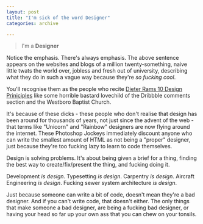```yaml
---
layout: post
title: "I'm sick of the word Designer"
categories: archive

---
```


> I'm a **Designer**

Notice the emphasis. There's always emphasis. The above sentence appears on the websites and blogs of a million twenty-something, naive little twats the world over, jobless and fresh out of university, describing what they do in such a vague way because they're *so fucking cool*.

You'll recognise them as the people who recite [Dieter Rams 10 Design Priniciples](https://readymag.com/u15041256/32/) like some horrible bastard lovechild of the Dribbble comments section and the Westboro Baptist Church.

It's because of these dicks - these people who don't realise that design has been around for thousands of years, not just since the advent of the web - that terms like "Unicorn" and "Rainbow" designers are now flying around the internet. These Photoshop Jockeys immediately discount anyone who can write the smallest amount of HTML as not being a "proper" designer, just because they're too fucking lazy to learn to code themselves.

Design is solving problems. It's about being given a brief for a thing, finding the best way to create/fix/present the thing, and fucking doing it.

Development *is design*. Typesetting *is design*. Carpentry *is design*. Aircraft Engineering *is design*. Fucking sewer system architecture *is design*.

Just because someone can write a bit of code, doesn't mean they're a bad designer. And if you can't write code, that doesn't either. The only things that make someone a bad designer, are being a fucking bad designer, or having your head so far up your own ass that you can chew on your tonsils.